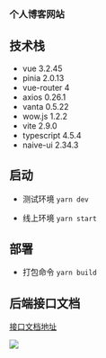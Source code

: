 ### 个人博客网站

## 技术栈

* vue 3.2.45
* pinia 2.0.13
* vue-router 4
* axios 0.26.1
* vanta 0.5.22
* wow.js 1.2.2
* vite 2.9.0
* typescript 4.5.4
* naive-ui 2.34.3

## 启动

* 测试环境
  `yarn dev`

* 线上环境
  `yarn start`

## 部署

* 打包命令
  `yarn build`

## 后端接口文档

[接口文档地址](https://console-docs.apipost.cn/preview/03ccd55c68247833/3eb25d53d437d3ea)

![](https://7072-prod-2g5hif5wbec83baa-1301921121.tcb.qcloud.la/images/00008-preview.jpg)